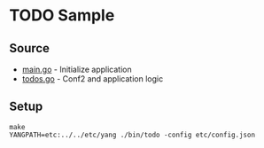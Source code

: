 # TODO Sample

## Source
* [main.go](main.go) - Initialize application
* [todos.go](todos.go) - Conf2 and application logic

## Setup

    make
    YANGPATH=etc:../../etc/yang ./bin/todo -config etc/config.json
